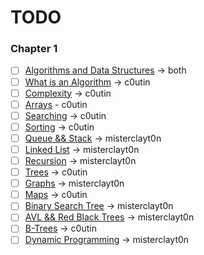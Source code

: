 # TODO

### Chapter 1

- [ ] [Algorithms and Data Structures](./chapter_1/introduction.md) -> both
- [ ] [What is an Algorithm](./chapter_1/what_is_an_algorithm.md) -> c0utin
- [ ] [Complexity](./chapter_1/complexity.md) -> c0utin
- [ ] [Arrays](./chapter_1/arrays.md) - c0utin
- [ ] [Searching](./chapter_1/array_searching.md) -> c0utin
- [ ] [Sorting](./chapter_1/array_sorting.md) -> c0utin
- [ ] [Queue && Stack](./chapter_1/queue_stack.md) -> misterclayt0n
- [ ] [Linked List](./chapter_1/linked_list.md) -> misterclayt0n
- [ ] [Recursion](./chapter_1/recursion.md) -> misterclayt0n
- [ ] [Trees](./chapter_1/trees.md) -> c0utin
- [ ] [Graphs](./chapter_1/graphs.md) -> misterclayt0n
- [ ] [Maps](./chapter_1/maps.md) -> c0utin
- [ ] [Binary Search Tree](./chapter_1/binary_search_tree.md) -> misterclayt0n
- [ ] [AVL && Red Black Trees](./chapter_1/avl_red_black.md) -> misterclayt0n
- [ ] [B-Trees](./chapter_1/b_tree.md) -> c0utin
- [ ] [Dynamic Programming](./chapter_1/dynamic_programming.md) -> misterclayt0n
